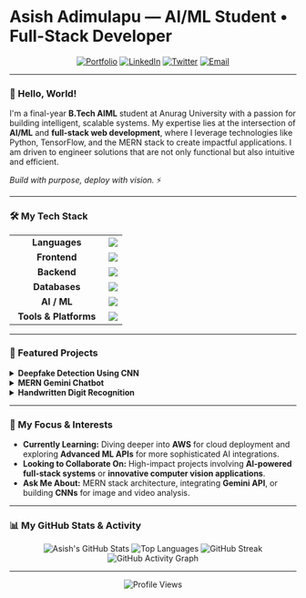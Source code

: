 # Asish Adimulapu — AI/ML Student • Full-Stack Developer

<div align="center">

[![Portfolio](https://img.shields.io/badge/Portfolio-000000?style=for-the-badge&logo=About.me&logoColor=white)](https://portfolio-rho-eight-jpkh2bjua8.vercel.app/)
[![LinkedIn](https://img.shields.io/badge/LinkedIn-0077B5?style=for-the-badge&logo=linkedin&logoColor=white)](https://www.linkedin.com/in/asish-adimulapu/)
[![Twitter](https://img.shields.io/badge/X-000000?style=for-the-badge&logo=x&logoColor=white)](https://x.com/AsishPersonal)
[![Email](https://img.shields.io/badge/Email-D14836?style=for-the-badge&logo=gmail&logoColor=white)](mailto:asishadandy87@gmail.com)

</div>

---

### 👋 Hello, World!

I'm a final-year **B.Tech AIML** student at Anurag University with a passion for building intelligent, scalable systems. My expertise lies at the intersection of **AI/ML** and **full-stack web development**, where I leverage technologies like Python, TensorFlow, and the MERN stack to create impactful applications. I am driven to engineer solutions that are not only functional but also intuitive and efficient.

*Build with purpose, deploy with vision.* ⚡

---

### 🛠️ My Tech Stack

<table>
  <tr>
    <td align="center" width="150">
      <strong>Languages</strong>
    </td>
    <td>
      <img src="https://skillicons.dev/icons?i=java,python,javascript,c" />
    </td>
  </tr>
  <tr>
    <td align="center">
      <strong>Frontend</strong>
    </td>
    <td>
      <img src="https://skillicons.dev/icons?i=react,html,css,tailwind" />
    </td>
  </tr>
  <tr>
    <td align="center">
      <strong>Backend</strong>
    </td>
    <td>
      <img src="https://skillicons.dev/icons?i=nodejs,express" />
    </td>
  </tr>
  <tr>
    <td align="center">
      <strong>Databases</strong>
    </td>
    <td>
      <img src="https://skillicons.dev/icons?i=mongodb" />
    </td>
  </tr>
  <tr>
    <td align="center">
      <strong>AI / ML</strong>
    </td>
    <td>
      <img src="https://skillicons.dev/icons?i=tensorflow,keras,opencv" />
    </td>
  </tr>
  <tr>
    <td align="center">
      <strong>Tools & Platforms</strong>
    </td>
    <td>
      <img src="https://skillicons.dev/icons?i=git,github,postman,vercel" />
    </td>
  </tr>
</table>

---

### 🚀 Featured Projects

<details>
<summary><strong>Deepfake Detection Using CNN</strong></summary>
<br>
A robust deep learning model to detect deepfake videos, achieving high accuracy on public datasets. The project involved creating a data pipeline with OpenCV for frame extraction and face detection, and building a fine-tuned Convolutional Neural Network (CNN) to identify manipulation artifacts.
<br><br>
🛠️ **Tech Stack:** Python, TensorFlow, Keras, OpenCV, NumPy
<br>
🔗 [View Project on GitHub](https://github.com/asishadimulapu/Deepfake_Detection)
</details>

<details>
<summary><strong>MERN Gemini Chatbot</strong></summary>
<br>
A full-stack chatbot application built with the MERN stack and powered by the Gemini API. It features secure user authentication with JWT and persists chat history in MongoDB, providing a seamless and intelligent conversational experience.
<br><br>
🛠️ **Tech Stack:** MongoDB, Express.js, React.js, Node.js, Gemini API, JWT
<br>
🔗 [View Frontend Repo](https://github.com/asishadimulapu/ChatBotFrontend)
<br>
🔗 [View Backend Repo](https://github.com/asishadimulapu/ChatBotGeminiBackend)
</details>

<details>
<summary><strong>Handwritten Digit Recognition</strong></summary>
<br>
A classic machine learning project featuring a CNN model built with TensorFlow and Keras to classify digits from the MNIST dataset. The application includes a user-friendly GUI built with Tkinter that allows users to draw a digit and get real-time predictions.
<br><br>
🛠️ **Tech Stack:** Python, TensorFlow, Keras, Tkinter, PIL
<br>
🔗 [View Project on GitHub](https://github.com/asishadimulapu/HandWrittenDigitRecognition)
</details>

---

### 🌱 My Focus & Interests

* **Currently Learning:** Diving deeper into **AWS** for cloud deployment and exploring **Advanced ML APIs** for more sophisticated AI integrations.
* **Looking to Collaborate On:** High-impact projects involving **AI-powered full-stack systems** or **innovative computer vision applications**.
* **Ask Me About:** MERN stack architecture, integrating **Gemini API**, or building **CNNs** for image and video analysis.

---

### 📊 My GitHub Stats & Activity

<p align="center">
  <img src="https://github-readme-stats.vercel.app/api?username=asishadimulapu&show_icons=true&theme=tokyonight" alt="Asish's GitHub Stats" />
  <img src="https://github-readme-stats.vercel.app/api/top-langs/?username=asishadimulapu&layout=compact&theme=tokyonight" alt="Top Languages" />
  <img src="https://streak-stats.demolab.com?user=asishadimulapu&theme=tokyonight" alt="GitHub Streak" />
  <img src="https://github-readme-activity-graph.vercel.app/graph?username=asishadimulapu&theme=tokyo-night&hide_border=true&area=true" alt="GitHub Activity Graph" />
</p>

---
<p align="center">
  <img src="https://komarev.com/ghpvc/?username=asishadimulapu&label=Profile+Views&color=blueviolet&style=flat-square" alt="Profile Views"/>
</p>
